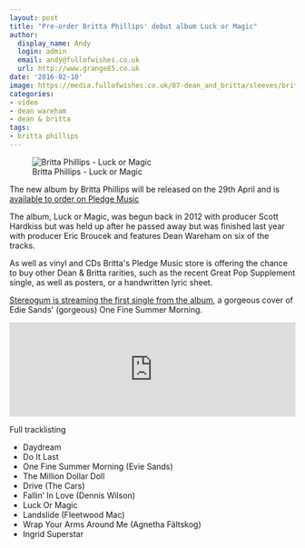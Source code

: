 ```yaml
---
layout: post
title: "Pre-order Britta Phillips' debut album Luck or Magic"
author:
  display_name: Andy
  login: admin
  email: andy@fullofwishes.co.uk
  url: http://www.grange85.co.uk
date: '2016-02-10'
image: https://media.fullofwishes.co.uk/07-dean_and_britta/sleeves/britta-phillips-luck-or-magic.jpg
categories:
- video
- dean wareham
- dean & britta
tags:
- britta phillips
---
```

<figure class="caption aligncenter"><img src="https://media.fullofwishes.co.uk/07-dean_and_britta/sleeves/britta-phillips-luck-or-magic.jpg" alt="Britta Phillips - Luck or Magic" /><figcaption class="caption-text">Britta Phillips - Luck or Magic</figcaption></figure>
<p class="lead">The new album by Britta Phillips will be released on the 29th April and is <a href="http://www.pledgemusic.com/projects/brittaphillips">available to order on Pledge Music</a></p>
<p>The album, Luck or Magic, was begun back in 2012 with producer Scott Hardkiss but was held up after he passed away but was finished last year with producer Eric Broucek and features Dean Wareham on six of the tracks.</p>
<p> As well as vinyl and CDs Britta's Pledge Music store is offering the chance to buy other Dean & Britta rarities, such as the recent Great Pop Supplement single, as well as posters, or a handwritten lyric sheet.</p>
<p><a href="http://www.stereogum.com/1858402/britta-phillips-one-fine-summer-morning-evie-sands-cover-stereogum-premiere/mp3s/">Stereogum is streaming the first single from the album</a>, a gorgeous cover of Edie Sands' (gorgeous) One Fine Summer Morning.</p>
<iframe width="100%" height="166" scrolling="no" frameborder="no" src="https://w.soundcloud.com/player/?url=https%3A//api.soundcloud.com/tracks/246220538&color=ff5500&auto_play=false&hide_related=false&show_comments=true&show_user=true&show_reposts=false"></iframe>
<p>Full tracklisting</p>
<ul><li>Daydream</li>
<li>Do It Last</li>
<li>One Fine Summer Morning (Evie Sands)</li>
<li>The Million Dollar Doll</li>
<li>Drive (The Cars)</li>
<li>Fallin’ In Love (Dennis Wilson)</li>
<li>Luck Or Magic</li>
<li>Landslide (Fleetwood Mac)</li>
<li>Wrap Your Arms Around Me (Agnetha Fältskog)</li>
<li>Ingrid Superstar</li></ul>
